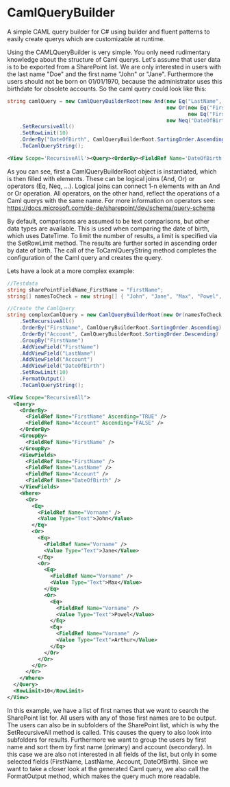 # CamlQueryBuilder
A simple CAML query builder for C# using builder and fluent patterns to easily create querys which are customizable at runtime.



Using the CAMLQueryBuilder is very simple. You only need rudimentary knowledge about the structure of Caml querys. Let's assume that user data is to be exported from a SharePoint list. We are only interested in users with the last name "Doe" and the first name "John" or "Jane". Furthermore the users should not be born on 01/01/1970, because the administrator uses this birthdate for obsolete accounts. So the caml query could look like this:

```c#
string camlQuery = new CamlQueryBuilderRoot(new And(new Eq("LastName", "Doe"),
                                                    new Or(new Eq("FirstName", "John"),
                                                           new Eq("FirstName", "Jane")),
                                                    new Neq("DateOfBirth", "01.01.1970", CamlQueryBuilderRoot.ValueType.DateTime)))
    .SetRecursiveAll()
    .SetRowLimit(10)
    .OrderBy("DateOfBirth", CamlQueryBuilderRoot.SortingOrder.Ascending)
    .ToCamlQueryString();
```

```xml
<View Scope='RecursiveAll'><Query><OrderBy><FieldRef Name='DateOfBirth' Ascending='TRUE' /></OrderBy><Where><And><Eq><FieldRef Name='FirstName'/><Value Type='Text'>Doe</Value></Eq><And><Or><Eq><FieldRef Name='LastName'/><Value Type='Text'>John</Value></Eq><Eq><FieldRef Name='LastName'/><Value Type='Text'>Jane</Value></Eq></Or><Neq><FieldRef Name='DateOfBirth'/><Value Type='DateTime'>01.01.1970</Value></Neq></And></And></Where></Query><RowLimit>10</RowLimit></View>
```

As you can see, first a CamlQueryBuilderRoot object is instantiated, which is then filled with elements. These can be logical joins (And, Or) or operators (Eq, Neq, ...). Logical joins can connect 1-n elements with an And or Or operation. All operators, on the other hand, reflect the operations of a Caml querys with the same name. For more information on operators see: https://docs.microsoft.com/de-de/sharepoint/dev/schema/query-schema

By default, comparisons are assumed to be text comparisons, but other data types are available. This is used when comparing the date of birth, which uses DateTime. To limit the number of results, a limit is specified via the SetRowLimit method. The results are further sorted in ascending order by date of birth. The call of the ToCamlQueryString method completes the configuration of the Caml query and creates the query.

Lets have a look at a more complex example:

```c#
//Testdata
string sharePointFieldName_FirstName = "FirstName";
string[] namesToCheck = new string[] { "John", "Jane", "Max", "Powel", "Arthur" };

//Create the CamlQuery
string complexCamlQuery = new CamlQueryBuilderRoot(new Or(namesToCheck.Select(name => new Eq(sharePointFieldName_FirstName, name))))
    .SetRecursiveAll()
    .OrderBy("FirstName", CamlQueryBuilderRoot.SortingOrder.Ascending)
    .OrderBy("Account", CamlQueryBuilderRoot.SortingOrder.Descending)
    .GroupBy("FirstName")
    .AddViewField("FirstName")
    .AddViewField("LastName")
    .AddViewField("Account")
    .AddViewField("DateOfBirth")
    .SetRowLimit(10)
    .FormatOutput()
    .ToCamlQueryString();
```

```xml
<View Scope="RecursiveAll">
  <Query>
    <OrderBy>
      <FieldRef Name="FirstName" Ascending="TRUE" />
      <FieldRef Name="Account" Ascending="FALSE" />
    </OrderBy>
    <GroupBy>
      <FieldRef Name="FirstName" />
    </GroupBy>
    <ViewFields>
      <FieldRef Name="FirstName" />
      <FieldRef Name="LastName" />
      <FieldRef Name="Account" />
      <FieldRef Name="DateOfBirth" />
    </ViewFields>
    <Where>
      <Or>
        <Eq>
          <FieldRef Name="Vorname" />
          <Value Type="Text">John</Value>
        </Eq>
        <Or>
          <Eq>
            <FieldRef Name="Vorname" />
            <Value Type="Text">Jane</Value>
          </Eq>
          <Or>
            <Eq>
              <FieldRef Name="Vorname" />
              <Value Type="Text">Max</Value>
            </Eq>
            <Or>
              <Eq>
                <FieldRef Name="Vorname" />
                <Value Type="Text">Powel</Value>
              </Eq>
              <Eq>
                <FieldRef Name="Vorname" />
                <Value Type="Text">Arthur</Value>
              </Eq>
            </Or>
          </Or>
        </Or>
      </Or>
    </Where>
  </Query>
  <RowLimit>10</RowLimit>
</View>
```

In this example, we have a list of first names that we want to search the SharePoint list for. All users with any of those first names are to be output. The users can also be in subfolders of the SharePoint list, which is why the SetRecursiveAll method is called. This causes the query to also look into subfolders for results. Furthermore we want to group the users by first name and sort them by first name (primary) and account (secondary). In this case we are also not interested in all fields of the list, but only in some selected fields (FirstName, LastName, Account, DateOfBirth). Since we want to take a closer look at the generated Caml query, we also call the FormatOutput method, which makes the query much more readable.

